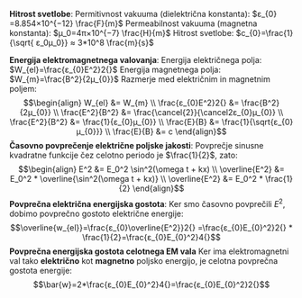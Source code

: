 **Hitrost svetlobe**:
Permitivnost vakuuma (dielektrična konstanta): $ε_{0}​=8.854×10^{−12} \frac{F}{m}$
Permeabilnost vakuuma (magnetna konstanta): $μ_0​=4π×10^{−7} \frac{H}{m}$
Hitrost svetlobe: $c_{0}=\frac{1}{\sqrt{  ε_0​μ_0}} ≈ 3*10^8 \frac{m}{s}​$

**Energija elektromagnetnega valovanja**:
Energija električnega polja: $W_{el}=\frac{ε_{0}E^2}2{}$
Energija magnetnega polja: $W_{m}=\frac{B^2}{2μ_{0}}$
Razmerje med električnim in magnetnim poljem:
$$\begin{align}
W_{el} &= W_{m} \\
\frac{ε_{0}E^2}2{} &= \frac{B^2}{2μ_{0}} \\
\frac{E^2}{B^2} &= \frac{\cancel{2}}{\cancel2ε_{0}μ_{0}} \\
\frac{E^2}{B^2} &= \frac{1}{ε_{0}μ_{0}} \\
\frac{E}{B} &= \frac{1}{\sqrt{ε_{0}μ_{0}}} \\
\frac{E}{B} &= c
\end{align}$$
**Časovno povprečenje električne poljske jakosti**:
Povprečje sinusne kvadratne funkcije čez celotno periodo je $\frac{1}{2}$, zato:
$$\begin{align}
E^2 &= E_0^2 \sin^2(\omega t + kx) \\
\overline{E^2} &= E_0^2 * \overline{\sin^2(\omega t + kx)} \\
\overline{E^2} &= E_0^2 * \frac{1}{2}
\end{align}$$
**Povprečna električna energijska gostota**:
Ker smo časovno povprečili $E^2$, dobimo povprečno gostoto električne energije:
$$\overline{w_{el}}=\frac{ε_{0}\overline{E^2}}2{} =\frac{ε_{0}E_{0}^2}2{} * \frac{1}{2}=\frac{ε_{0}E_{0}^2}4{}$$
**Povprečna energijska gostota celotnega EM vala**
Ker ima elektromagnetni val tako **električno** kot **magnetno** poljsko energijo, je celotna povprečna gostota energije:
$$\bar{w}=2*\frac{ε_{0}E_{0}^2}4{}=\frac{ε_{0}E_{0}^2}2{}$$